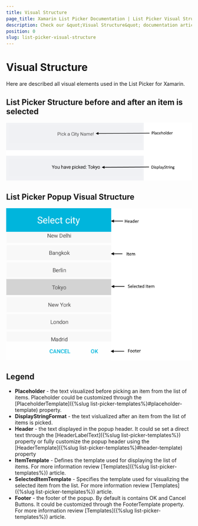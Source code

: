 ```yaml
---
title: Visual Structure
page_title: Xamarin List Picker Documentation | List Picker Visual Structure
description: Check our &quot;Visual Structure&quot; documentation article for Telerik ListPicker for Xamarin control.
position: 0
slug: list-picker-visual-structure
---
```


# Visual Structure

Here are described all visual elements used in the List Picker for Xamarin.

## List Picker Structure before and after an item is selected

![List Picker Visual Structure](images/listpicker_structure_placeholder_display.png "Visual elements of List Picker control")

## List Picker Popup Visual Structure

![List Picker Visual Structure Popup](images/listpicker_structure.png "Visual elements of List Picker Popup")

## Legend

- **Placeholder** - the text visualized before picking an item from the list of items. Placeholder could be customized through the [PlaceholderTemplate]({%slug list-picker-templates%}#placeholder-template) property.
- **DisplayStringFormat** - the text vislualized after an item from the list of items is picked.
- **Header** - the text displayed in the popup header. It could se set a direct text through the [HeaderLabelText]({%slug list-picker-templates%}) property or fully customize the popup header using the [HeaderTemplate]({%slug list-picker-templates%}#header-template) property
- **ItemTemplate**  - Defines the template used for displaying the list of items. For more information review [Templates]({%slug list-picker-templates%}) article. 
- **SelectedItemTemplate** - Specifies the template used for visualizing the selected item from the list. For more information review [Templates]({%slug list-picker-templates%}) article. 
- **Footer** - the footer of the popup. By default is contains OK and Cancel Buttons. It could be customized through the FooterTemplate property. For more information review [Templates]({%slug list-picker-templates%}) article. 